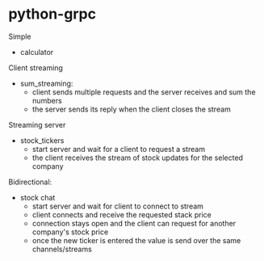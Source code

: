 # python-grpc

Simple
 * calculator

Client streaming
 * sum_streaming: 
    * client sends multiple requests and the server receives and sum the numbers
    * the server sends its reply when the client closes the stream

Streaming server
 * stock_tickers
    * start server and wait for a client to request a stream
    * the client receives the stream of stock updates for the selected company

Bidirectional:
 * stock chat
    * start server and wait for client to connect to stream
    * client connects and receive the requested stack price
    * connection stays open and the client can request for another company's stock price
    * once the new ticker is entered the value is send over the same channels/streams
